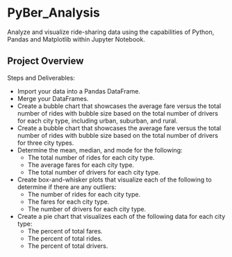 # PyBer_Analysis
Analyze and visualize ride-sharing data using the capabilities of Python, Pandas and Matplotlib within Jupyter Notebook.

## Project Overview
Steps and Deliverables:
- Import your data into a Pandas DataFrame.
- Merge your DataFrames.
- Create a bubble chart that showcases the average fare versus the total number of rides with bubble size based on the total number of drivers for each city type, including urban, suburban, and rural.
- Create a bubble chart that showcases the average fare versus the total number of rides with bubble size based on the total number of drivers for three city types.
- Determine the mean, median, and mode for the following:
  - The total number of rides for each city type.
  - The average fares for each city type.
  - The total number of drivers for each city type.
- Create box-and-whisker plots that visualize each of the following to determine if there are any outliers:
  - The number of rides for each city type.
  - The fares for each city type.
  - The number of drivers for each city type.
- Create a pie chart that visualizes each of the following data for each city type:
  - The percent of total fares.
  - The percent of total rides.
  - The percent of total drivers.
